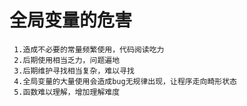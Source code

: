 # 全局变量的危害
     1.造成不必要的常量频繁使用，代码阅读吃力
     2.后期使用相当乏力，问题遍地
     3.后期维护寻找相当复杂，难以寻找
     4.全局变量的大量使用会造成bug无规律出现，让程序走向畸形状态
     5.函数难以理解，增加理解难度
